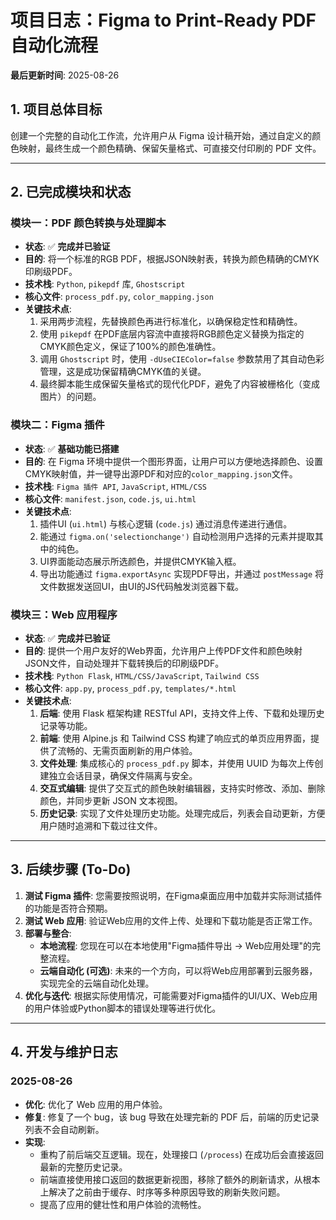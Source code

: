 # 项目日志：Figma to Print-Ready PDF 自动化流程

**最后更新时间**: 2025-08-26

## 1. 项目总体目标

创建一个完整的自动化工作流，允许用户从 Figma 设计稿开始，通过自定义的颜色映射，最终生成一个颜色精确、保留矢量格式、可直接交付印刷的 PDF 文件。

---

## 2. 已完成模块和状态

### 模块一：PDF 颜色转换与处理脚本

- **状态**: ✅ **完成并已验证**
- **目的**: 将一个标准的RGB PDF，根据JSON映射表，转换为颜色精确的CMYK印刷级PDF。
- **技术栈**: `Python`, `pikepdf` 库, `Ghostscript`
- **核心文件**: `process_pdf.py`, `color_mapping.json`
- **关键技术点**:
    1.  采用两步流程，先替换颜色再进行标准化，以确保稳定性和精确性。
    2.  使用 `pikepdf` 在PDF底层内容流中直接将RGB颜色定义替换为指定的CMYK颜色定义，保证了100%的颜色准确性。
    3.  调用 `Ghostscript` 时，使用 `-dUseCIEColor=false` 参数禁用了其自动色彩管理，这是成功保留精确CMYK值的关键。
    4.  最终脚本能生成保留矢量格式的现代化PDF，避免了内容被栅格化（变成图片）的问题。

### 模块二：Figma 插件

- **状态**: ✅ **基础功能已搭建**
- **目的**: 在 Figma 环境中提供一个图形界面，让用户可以方便地选择颜色、设置CMYK映射值，并一键导出源PDF和对应的`color_mapping.json`文件。
- **技术栈**: `Figma 插件 API`, `JavaScript`, `HTML/CSS`
- **核心文件**: `manifest.json`, `code.js`, `ui.html`
- **关键技术点**:
    1.  插件UI (`ui.html`) 与核心逻辑 (`code.js`) 通过消息传递进行通信。
    2.  能通过 `figma.on('selectionchange')` 自动检测用户选择的元素并提取其中的纯色。
    3.  UI界面能动态展示所选颜色，并提供CMYK输入框。
    4.  导出功能通过 `figma.exportAsync` 实现PDF导出，并通过 `postMessage` 将文件数据发送回UI，由UI的JS代码触发浏览器下载。

### 模块三：Web 应用程序

- **状态**: ✅ **完成并已验证**
- **目的**: 提供一个用户友好的Web界面，允许用户上传PDF文件和颜色映射JSON文件，自动处理并下载转换后的印刷级PDF。
- **技术栈**: `Python Flask`, `HTML/CSS/JavaScript`, `Tailwind CSS`
- **核心文件**: `app.py`, `process_pdf.py`, `templates/*.html`
- **关键技术点**:
    1.  **后端**: 使用 Flask 框架构建 RESTful API，支持文件上传、下载和处理历史记录等功能。
    2.  **前端**: 使用 Alpine.js 和 Tailwind CSS 构建了响应式的单页应用界面，提供了流畅的、无需页面刷新的用户体验。
    3.  **文件处理**: 集成核心的 `process_pdf.py` 脚本，并使用 UUID 为每次上传创建独立会话目录，确保文件隔离与安全。
    4.  **交互式编辑**: 提供了交互式的颜色映射编辑器，支持实时修改、添加、删除颜色，并同步更新 JSON 文本视图。
    5.  **历史记录**: 实现了文件处理历史功能。处理完成后，列表会自动更新，方便用户随时追溯和下载过往文件。

---

## 3. 后续步骤 (To-Do)

1.  **测试 Figma 插件**: 您需要按照说明，在Figma桌面应用中加载并实际测试插件的功能是否符合预期。
2.  **测试 Web 应用**: 验证Web应用的文件上传、处理和下载功能是否正常工作。
3.  **部署与整合**: 
    -   **本地流程**: 您现在可以在本地使用"Figma插件导出 -> Web应用处理"的完整流程。
    -   **云端自动化 (可选)**: 未来的一个方向，可以将Web应用部署到云服务器，实现完全的云端自动化处理。
4.  **优化与迭代**: 根据实际使用情况，可能需要对Figma插件的UI/UX、Web应用的用户体验或Python脚本的错误处理等进行优化。


---

## 4. 开发与维护日志

### 2025-08-26
- **优化**: 优化了 Web 应用的用户体验。
- **修复**: 修复了一个 bug，该 bug 导致在处理完新的 PDF 后，前端的历史记录列表不会自动刷新。
- **实现**:
    - 重构了前后端交互逻辑。现在，处理接口 (`/process`) 在成功后会直接返回最新的完整历史记录。
    - 前端直接使用接口返回的数据更新视图，移除了额外的刷新请求，从根本上解决了之前由于缓存、时序等多种原因导致的刷新失败问题。
    - 提高了应用的健壮性和用户体验的流畅性。